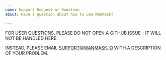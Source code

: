 ```yaml
---
name: Support Request or Question
about: Have a question about how to use WanMask?

---
```


FOR USER QUESTIONS, PLEASE DO NOT OPEN A GITHUB ISSUE - IT WILL NOT BE HANDLED HERE.

INSTEAD, PLEASE EMAIL SUPPORT@WANMASK.IO WITH A DESCRIPTION OF YOUR PROBLEM.
